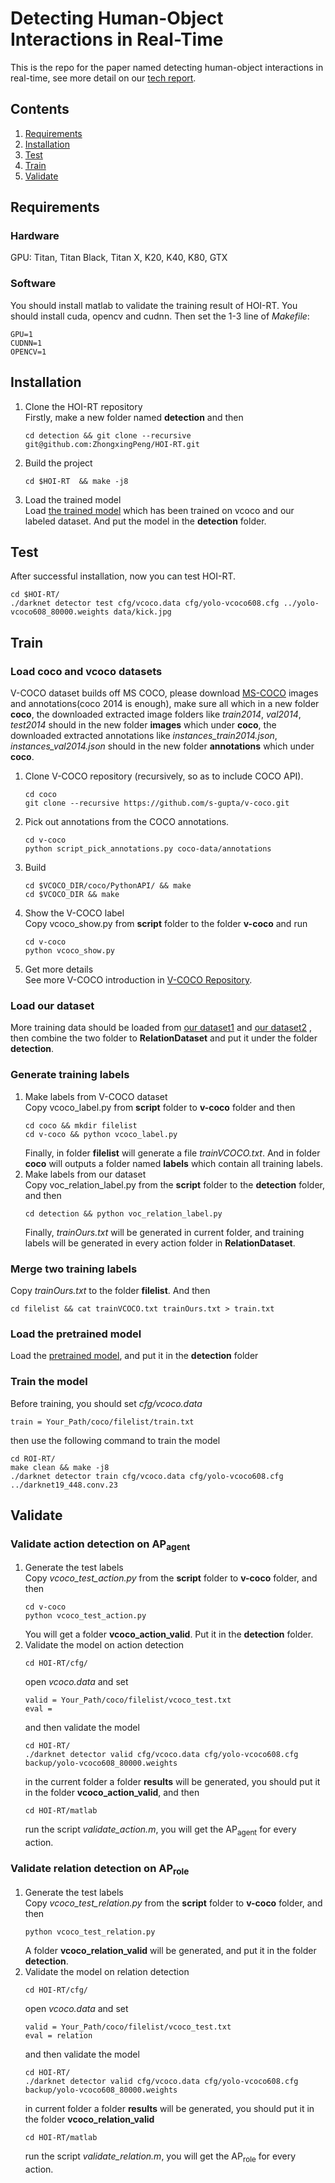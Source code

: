 
# Detecting Human-Object Interactions in Real-Time

This is the repo for the paper named detecting human-object interactions in real-time,
see more detail on our [tech report](aaaaaa).

## Contents
1. [Requirements](#requirements)
2. [Installation](#installation)
3. [Test](#test)
4. [Train](#train)
5. [Validate](#validate)

## Requirements  
### Hardware  
GPU: Titan, Titan Black, Titan X, K20, K40, K80, GTX
### Software  
You should install matlab to validate the training result of HOI-RT. You should install cuda, opencv and cudnn. Then set the 1-3 line of *Makefile*: 
```
GPU=1
CUDNN=1
OPENCV=1
```
## Installation
1. Clone the HOI-RT repository  
Firstly, make a new folder named **detection** and then
   ```
   cd detection && git clone --recursive git@github.com:ZhongxingPeng/HOI-RT.git
   ```  
1. Build the project
   ```
   cd $HOI-RT  && make -j8
   ```  
1. Load the trained model  
   Load [the trained model](https://pan.baidu.com/s/1ZyXGFf2VSXHArigDwMdAoA) which has been trained on vcoco and our labeled dataset.
And put the model in the **detection** folder.
 
## Test  
After successful installation, now you can test HOI-RT.   
```
cd $HOI-RT/
./darknet detector test cfg/vcoco.data cfg/yolo-vcoco608.cfg ../yolo-vcoco608_80000.weights data/kick.jpg 
```
## Train
### Load coco and vcoco datasets     
V-COCO dataset builds off MS COCO, please download [MS-COCO](http://cocodataset.org/#download) images and annotations(coco 2014 is enough), make sure all which in a new folder **coco**, the downloaded extracted image folders like *train2014*, *val2014*, *test2014* should in the new folder **images** which under **coco**, the downloaded extracted annotations like *instances_train2014.json*, *instances_val2014.json* should in the new folder **annotations** which under **coco**.  
1. Clone V-COCO repository (recursively, so as to include COCO API). 
   ```  
   cd coco
   git clone --recursive https://github.com/s-gupta/v-coco.git 
   ```     
1. Pick out annotations from the COCO annotations.      
   ``` 
   cd v-coco 
   python script_pick_annotations.py coco-data/annotations  
   ```
1. Build 
   ```
   cd $VCOCO_DIR/coco/PythonAPI/ && make 
   cd $VCOCO_DIR && make
   ```
1. Show the V-COCO label  
    Copy vcoco_show.py from **script** folder to the folder **v-coco** and run
   ```
   cd v-coco
   python vcoco_show.py
   ```
1. Get more details  
  See more V-COCO introduction in [V-COCO Repository](https://github.com/s-gupta/v-coco).

### Load our dataset
  More training data should be loaded from [our dataset1](https://pan.baidu.com/s/1lRrHTPsKLsNjZd48Iu3v3w) and [our dataset2](https://pan.baidu.com/s/1qK4EOqR1M3XOlI1ueRY5Hg) , then combine the two folder to **RelationDataset** and put it under the folder **detection**. 
### Generate training labels 
1. Make labels from V-COCO dataset   
Copy vcoco_label.py from **script** folder to **v-coco** folder and then
   ```
   cd coco && mkdir filelist
   cd v-coco && python vcoco_label.py
   ```
   Finally, in folder **filelist** will generate a file *trainVCOCO.txt*. And in folder **coco** will outputs a folder named **labels** which contain all training labels.    
1. Make labels from our dataset  
  Copy voc_relation_label.py from the **script** folder to the **detection** folder, 
and then
   ```
   cd detection && python voc_relation_label.py
   ```
   Finally, *trainOurs.txt* will be generated in current folder, and training labels will be generated in every action folder in **RelationDataset**. 

### Merge two training labels 
Copy *trainOurs.txt* to the folder **filelist**. And then
   ```
   cd filelist && cat trainVCOCO.txt trainOurs.txt > train.txt
   ```
### Load the pretrained model 
  Load the [pretrained model](https://pjreddie.com/media/files/darknet19_448.conv.23), and put it in the **detection** folder
### Train the model
Before training, you should set *cfg/vcoco.data*
```
train = Your_Path/coco/filelist/train.txt
```
then use the following command to train the model
```
cd ROI-RT/
make clean && make -j8
./darknet detector train cfg/vcoco.data cfg/yolo-vcoco608.cfg ../darknet19_448.conv.23 
```
## Validate
### Validate action detection on AP<sub>agent</sub>
1. Generate the test labels  
Copy *vcoco_test_action.py* from the **script** folder to **v-coco** folder, and then 
   ```
   cd v-coco
   python vcoco_test_action.py
   ```
   You will get a folder **vcoco_action_valid**. Put it in the **detection** folder.
1. Validate the model on action detection 
   ```
   cd HOI-RT/cfg/
   ``` 
   open *vcoco.data* and set 
   ```
   valid = Your_Path/coco/filelist/vcoco_test.txt
   eval = 
   ```   
   and then validate the model
   ```
   cd HOI-RT/
   ./darknet detector valid cfg/vcoco.data cfg/yolo-vcoco608.cfg backup/yolo-vcoco608_80000.weights
   ```
   in the current folder a folder **results** will be generated, you should put it in the folder **vcoco_action_valid**, and then 
   ```
   cd HOI-RT/matlab
   ```
   run the script *validate_action.m*, you will get the AP<sub>agent</sub> for every action.

### Validate relation detection on AP<sub>role</sub>
1. Generate the test labels  
Copy *vcoco_test_relation.py* from the **script** folder to **v-coco** folder, and then 
   ```
   python vcoco_test_relation.py
   ```
   A folder **vcoco_relation_valid** will be generated, and put it in the folder **detection**.
1. Validate the model on relation detection 
   ```
   cd HOI-RT/cfg/
   ``` 
   open *vcoco.data* and set 
   ```
   valid = Your_Path/coco/filelist/vcoco_test.txt
   eval = relation
   ```   
   and then validate the model
   ```
   cd HOI-RT/
   ./darknet detector valid cfg/vcoco.data cfg/yolo-vcoco608.cfg backup/yolo-vcoco608_80000.weights
   ```
   in current folder a folder **results** will be generated, you should put it in the folder **vcoco_relation_valid**  
   ```
   cd HOI-RT/matlab
   ```
   run the script *validate_relation.m*, you will get the AP<sub>role</sub> for every action. 

 
